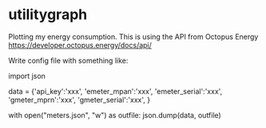 # utilitygraph
Plotting my energy consumption. This is using the API from Octopus Energy https://developer.octopus.energy/docs/api/

Write config file with something like:

import json

data = {'api_key':'xxx',
    'emeter_mpan':'xxx',
    'emeter_serial':'xxx',
    'gmeter_mprn':'xxx',
    'gmeter_serial':'xxx',
       }

with open("meters.json", "w") as outfile:
    json.dump(data, outfile)

